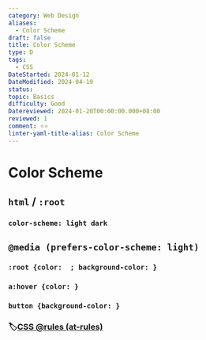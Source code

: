 ```yaml
---
category: Web Design
aliases:
  - Color Scheme
draft: false
title: Color Scheme
type: D
tags:
  - CSS
DateStarted: 2024-01-12
DateModified: 2024-04-19
status: 
topic: Basics
difficulty: Good
Datereviewed: 2024-01-20T00:00:00.000+08:00
reviewed: 1
comment: ⭐⭐
linter-yaml-title-alias: Color Scheme
---
```


# Color Scheme

## `html` / `:root`

### `color-scheme: light dark`

## `@media (prefers-color-scheme: light)`

### `:root {color:  ; background-color: }`

### `a:hover {color: }`

### `button {background-color: }`

### 🏷️[CSS @rules (at-rules)](<CSS-@rules-(at-rules)>)
